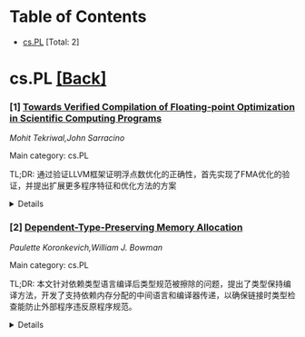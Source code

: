 <div id=toc></div>

# Table of Contents

- [cs.PL](#cs.PL) [Total: 2]


<div id='cs.PL'></div>

# cs.PL [[Back]](#toc)

### [1] [Towards Verified Compilation of Floating-point Optimization in Scientific Computing Programs](https://arxiv.org/abs/2509.09019)
*Mohit Tekriwal,John Sarracino*

Main category: cs.PL

TL;DR: 通过验证LLVM框架证明浮点数优化的正确性，首先实现了FMA优化的验证，并提出扩展更多程序特征和优化方法的方案


<details>
  <summary>Details</summary>
Motivation: 科学计算程序需要高性能编译优化，但必须确保浮点数优化的正确性，特别是fast math优化

Method: 利用Rocq定理证明器中的Verified LLVM框架，证明基本块中算术表达式 $a * b + c$ 的FMA融合乘加优化的正确性

Result: 成功实现了FMA优化的形式化验证，为更复杂的浮点数优化提供了基础

Conclusion: 该初步工作为验证LLVM浮点数优化的正确性开启了新方向，未来可扩展到更多程序特征和优化方法

Abstract: Scientific computing programs often undergo aggressive compiler optimization
to achieve high performance and efficient resource utilization. While
performance is critical, we also need to ensure that these optimizations are
correct. In this paper, we focus on a specific class of optimizations,
floating-point optimizations, notably due to fast math, at the LLVM IR level.
We present a preliminary work, which leverages the Verified LLVM framework in
the Rocq theorem prover, to prove the correctness of Fused-Multiply-Add (FMA)
optimization for a basic block implementing the arithmetic expression $a * b +
c$ . We then propose ways to extend this preliminary results by adding more
program features and fast math floating-point optimizations.

</details>


### [2] [Dependent-Type-Preserving Memory Allocation](https://arxiv.org/abs/2509.09059)
*Paulette Koronkevich,William J. Bowman*

Main category: cs.PL

TL;DR: 本文针对依赖类型语言编译后类型规范被擦除的问题，提出了类型保持编译方法，开发了支持依赖内存分配的中间语言和编译器传递，以确保链接时类型检查能防止外部程序违反原程序规范。


<details>
  <summary>Details</summary>
Motivation: 依赖类型语言（如Coq、Agda等）在编译后会擦除类型规范，导致外部链接程序可能违反原程序的规范，即使使用验证编译器也无法避免。例如，Coq程序链接C程序时，C程序可能提供未初始化指针，违反内存安全规范。

Method: 开发支持依赖内存分配的类型化中间语言，以及保持依赖类型的内存分配编译器传递，通过类型保持编译确保链接时能进行类型检查，防止与类型不正确的程序链接。

Result: 本文是进行中的工作，提出了类型保持编译的框架和方法，具体包括依赖内存分配的中间语言设计和编译器传递开发。

Conclusion: 通过类型保持编译方法，可以在链接阶段进行类型检查，有效防止外部程序违反依赖类型程序的规范，提升编译后程序的安全性。

Abstract: Dependently typed programming languages such as Coq, Agda, Idris, and F*,
allow programmers to write detailed specifications of their programs and prove
their programs meet these specifications. However, these specifications can be
violated during compilation since they are erased after type checking. External
programs linked with the compiled program can violate the specifications of the
original program and change the behavior of the compiled program -- even when
compiled with a verified compiler. For example, since Coq does not allow
explicitly allocating memory, a programmer might link their Coq program with a
C program that can allocate memory. Even if the Coq program is compiled with a
verified compiler, the external C program can still violate the memory-safe
specification of the Coq program by providing an uninitialized pointer to
memory. This error could be ruled out by type checking in a language expressive
enough to indicate whether memory is initialized versus uninitialized. Linking
with a program with an uninitialized pointer could be considered ill-typed, and
our linking process could prevent linking with ill-typed programs. To
facilitate type checking during linking, we can use type-preserving
compilation, which preserves the types through the compilation process. In this
ongoing work, we develop a typed intermediate language that supports dependent
memory allocation, as well as a dependent-type-preserving compiler pass for
memory allocation.

</details>
